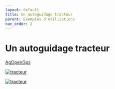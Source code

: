 ```yaml
---
layout: default
title: Un autoguidage tracteur
parent: Exemples d'utilisations
nav_order: 2
---
```


# Un autoguidage tracteur 

[AgOpenGps](https://agopengps.discourse.group/)


[![tracteur](https://img.youtube.com/vi/VID/0.jpg)](https://www.youtube.com/watch?v=Rt7MVSYjw1Y=VID)

[![tracteur](https://img.youtube.com/vi/VID/0.jpg)](https://www.youtube.com/watch?v=V1wnTgvJwdw=VID)
